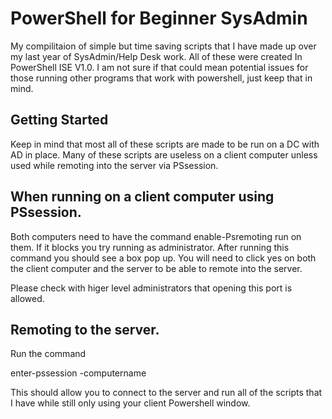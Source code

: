 # PowerShell for Beginner SysAdmin
My compilitaion of simple but time saving scripts that I have made 
up over my last year of SysAdmin/Help Desk work. All of these were 
created In PowerShell ISE V1.0. I am not sure if that could mean potential 
issues for those running other programs that work with powershell, just keep that in 
mind.

## Getting Started
Keep in mind that most all of these scripts are made to be run on a DC with AD
in place. Many of these scripts are useless on a client computer unless used while 
remoting into the server via PSsession.

## When running on a client computer using PSsession.
Both computers need to have the command enable-Psremoting run on them.
If it blocks you try running as administrator. After running this command
you should see a box pop up. You will need to click yes on both the client 
computer and the server to be able to remote into the server. 

Please check with higer level administrators that opening this port is allowed.

## Remoting to the server.
Run the command 

enter-pssession -computername <the DC server>

This should allow you to connect to the server and run all of the scripts that I have
while still only using your client Powershell window. 
